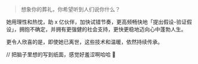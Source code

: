 > 想象你的葬礼，你希望听到人们说你什么？

她用理性和热忱，助 x 亿伙伴，加快试错节奏，更高频畅快地「提出假设-验证假设」，拥抱不确定，并拥有更强健的社会支持，更快更稳地迈向心中蓬勃人生。 

更令人欣喜的是，即使她已离世，这些技术和温暖，依然持续传承。

// 把脑子里想的写到纸面，感觉好羞涩啊哈哈 🙈
